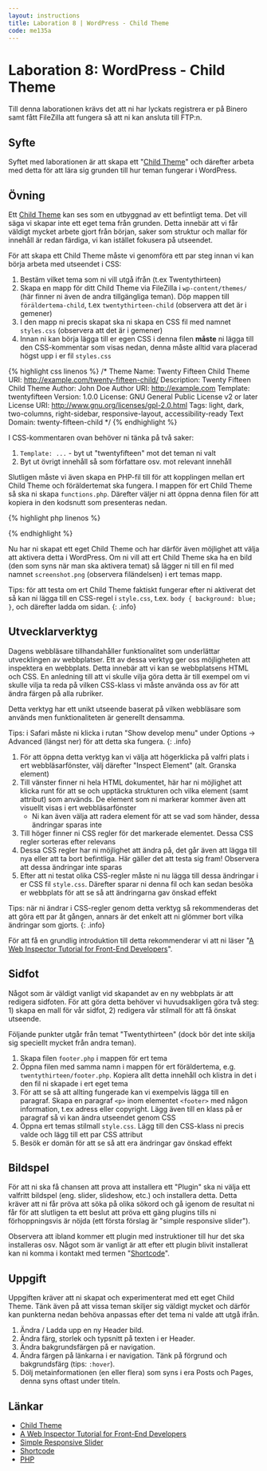 ```yaml
---
layout: instructions
title: Laboration 8 | WordPress - Child Theme
code: me135a
---
```


# Laboration 8: WordPress - Child Theme

Till denna laborationen krävs det att ni har lyckats registrera er på Binero samt fått FileZilla att fungera så att ni kan ansluta till FTP:n.

## Syfte

Syftet med laborationen är att skapa ett "[Child Theme][childtheme]" och därefter arbeta med detta för att lära sig grunden till hur teman fungerar i WordPress.

## Övning

Ett [Child Theme][childtheme] kan ses som en utbyggnad av ett befintligt tema. Det vill säga vi skapar inte ett eget tema från grunden. Detta innebär att vi får väldigt mycket arbete gjort från början, saker som struktur och mallar för innehåll är redan färdiga, vi kan istället fokusera på utseendet.

För att skapa ett Child Theme måste vi genomföra ett par steg innan vi kan börja arbeta med utseendet i CSS:

1. Bestäm vilket tema som ni vill utgå ifrån (t.ex Twentythirteen)
2. Skapa en mapp för ditt Child Theme via FileZilla i `wp-content/themes/` (här finner ni även de andra tillgängliga teman). Döp mappen till `föräldertema-child`, t.ex `twentythirteen-child` (observera att det är i gemener)
3. I den mapp ni precis skapat ska ni skapa en CSS fil med namnet `styles.css` (observera att det är i gemener)
4. Innan ni kan börja lägga till er egen CSS i denna filen **måste** ni lägga till den CSS-kommentar som visas nedan, denna måste alltid vara placerad högst upp i er fil `styles.css`

{% highlight css linenos %}
/*
 Theme Name:   Twenty Fifteen Child
 Theme URI:    http://example.com/twenty-fifteen-child/
 Description:  Twenty Fifteen Child Theme
 Author:       John Doe
 Author URI:   http://example.com
 Template:     twentyfifteen
 Version:      1.0.0
 License:      GNU General Public License v2 or later
 License URI:  http://www.gnu.org/licenses/gpl-2.0.html
 Tags:         light, dark, two-columns, right-sidebar, responsive-layout, accessibility-ready
 Text Domain:  twenty-fifteen-child
*/
{% endhighlight %}

I CSS-kommentaren ovan behöver ni tänka på två saker:

1. `Template: ...` - byt ut "twentyfifteen" mot det teman ni valt
2. Byt ut övrigt innehåll så som författare osv. mot relevant innehåll

Slutligen måste vi även skapa en PHP-fil till för att kopplingen mellan ert Child Theme och föräldertemat ska fungera. I mappen för ert Child Theme så ska ni skapa `functions.php`. Därefter väljer ni att öppna denna filen för att kopiera in den kodsnutt som presenteras nedan.

{% highlight php linenos %}
<?php
function theme_enqueue_styles() {

    $parent_style = 'parent-style';

    wp_enqueue_style( $parent_style, get_template_directory_uri() . '/style.css' );
    wp_enqueue_style( 'child-style',
        get_stylesheet_directory_uri() . '/style.css',
        array( $parent_style )
    );
}
add_action( 'wp_enqueue_scripts', 'theme_enqueue_styles' );
?>
{% endhighlight %}

Nu har ni skapat ett eget Child Theme och har därför även möjlighet att välja att aktivera detta i WordPress. Om ni vill att ert Child Theme ska ha en bild (den som syns när man ska aktivera temat) så lägger ni till en fil med namnet `screenshot.png` (observera filändelsen) i ert temas mapp.

Tips: för att testa om ert Child Theme faktiskt fungerar efter ni aktiverat det så kan ni lägga till en CSS-regel i `style.css`, t.ex. `body { background: blue; }`, och därefter ladda om sidan.
{: .info}

## Utvecklarverktyg

Dagens webbläsare tillhandahåller funktionalitet som underlättar utvecklingen av webbplatser. Ett av dessa verktyg ger oss möjligheten att inspektera en webbplats. Detta innebär att vi kan se webbplatsens HTML och CSS. En anledning till att vi skulle vilja göra detta är till exempel om vi skulle vilja ta reda på vilken CSS-klass vi måste använda oss av för att ändra färgen på alla rubriker.

Detta verktyg har ett unikt utseende baserat på vilken webbläsare som används men funktionaliteten är generellt densamma.

Tips: i Safari måste ni klicka i rutan "Show develop menu" under Options -> Advanced (längst ner) för att detta ska fungera.
{: .info}

1. För att öppna detta verktyg kan vi välja att högerklicka på valfri plats i ert webbläsarfönster, välj därefter "Inspect Element" (alt. Granska element)
2. Till vänster finner ni hela HTML dokumentet, här har ni möjlighet att klicka runt för att se och upptäcka strukturen och vilka element (samt attribut) som används. De element som ni markerar kommer även att visuellt visas i ert webbläsarfönster
    - Ni kan även välja att radera element för att se vad som händer, dessa ändringar sparas inte
3. Till höger finner ni CSS regler för det markerade elementet. Dessa CSS regler sorteras efter relevans
4. Dessa CSS regler har ni möjlighet att ändra på, det går även att lägga till nya eller att ta bort befintliga. Här gäller det att testa sig fram! Observera att dessa ändringar inte sparas
5. Efter att ni testat olika CSS-regler måste ni nu lägga till dessa ändringar i er CSS fil `style.css`. Därefter sparar ni denna fil och kan sedan besöka er webbplats för att se så att ändringarna gav önskad effekt

Tips: när ni ändrar i CSS-regler genom detta verktyg så rekommenderas det att göra ett par åt gången, annars är det enkelt att ni glömmer bort vilka ändringar som gjorts.
{: .info}

För att få en grundlig introduktion till detta rekommenderar vi att ni läser "[A Web Inspector Tutorial for Front-End Developers][tutorial]".

## Sidfot

Något som är väldigt vanligt vid skapandet av en ny webbplats är att redigera sidfoten. För att göra detta behöver vi huvudsakligen göra två steg: 1) skapa en mall för vår sidfot, 2) redigera vår stilmall för att få önskat utseende.

Följande punkter utgår från temat "Twentythirteen" (dock bör det inte skilja sig speciellt mycket från andra teman).

1. Skapa filen `footer.php` i mappen för ert tema
2. Öppna filen med samma namn i mappen för ert föräldertema, e.g. `twentythirteen/footer.php`. Kopiera allt detta innehåll och klistra in det i den fil ni skapade i ert eget tema
3. För att se så att allting fungerade kan vi exempelvis lägga till en paragraf. Skapa en paragraf `<p>` inom elementet `<footer>` med någon information, t.ex adress eller copyright. Lägg även till en klass på er paragraf så vi kan ändra utseendet genom CSS
4. Öppna ert temas stilmall `style.css`. Lägg till den CSS-klass ni precis valde och lägg till ett par CSS attribut
5. Besök er domän för att se så att era ändringar gav önskad effekt

## Bildspel

För att ni ska få chansen att prova att installera ett "Plugin" ska ni välja ett valfritt bildspel (eng. slider, slideshow, etc.) och installera detta. Detta kräver att ni får pröva att söka på olika sökord och gå igenom de resultat ni får för att slutligen ta ett beslut att pröva ett gäng plugins tills ni förhoppningsvis är nöjda (ett första förslag är "simple responsive slider").

Observera att ibland kommer ett plugin med instruktioner till hur det ska installeras osv. Något som är vanligt är att efter ett plugin blivit installerat kan ni komma i kontakt med termen "[Shortcode][shortcode]".

## Uppgift

Uppgiften kräver att ni skapat och experimenterat med ett eget Child Theme. Tänk även på att vissa teman skiljer sig väldigt mycket och därför kan punkterna nedan behöva anpassas efter det tema ni valde att utgå ifrån.

1. Ändra / Ladda upp en ny Header bild.
2. Ändra färg, storlek och typsnitt på texten i er Header.
3. Ändra bakgrundsfärgen på er navigation.
4. Ändra färgen på länkarna i er navigation. Tänk på förgrund och bakgrundsfärg (tips: `:hover`).
5. Dölj metainformationen (en eller flera) som syns i era Posts och Pages, denna syns oftast under titeln.

## Länkar

* [Child Theme][childtheme]
* [A Web Inspector Tutorial for Front-End Developers][tutorial]
* [Simple Responsive Slider][slider]
* [Shortcode][shortcode]
* [PHP][php]

[childtheme]: http://codex.wordpress.org/Child_Themes
[tutorial]: http://thewc.co/articles/view/web-inspector-tutorial
[slider]: https://wordpress.org/plugins/simple-responsive-slider/
[shortcode]: http://en.support.wordpress.com/shortcodes/
[php]: http://php.net/manual/en/intro-whatis.php

